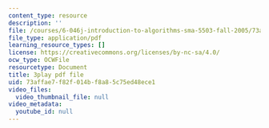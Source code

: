 ```yaml
---
content_type: resource
description: ''
file: /courses/6-046j-introduction-to-algorithms-sma-5503-fall-2005/73affae7f82f014bf8a85c75ed48ece1_xhG2DyCX3uA.pdf
file_type: application/pdf
learning_resource_types: []
license: https://creativecommons.org/licenses/by-nc-sa/4.0/
ocw_type: OCWFile
resourcetype: Document
title: 3play pdf file
uid: 73affae7-f82f-014b-f8a8-5c75ed48ece1
video_files:
  video_thumbnail_file: null
video_metadata:
  youtube_id: null
---
```

